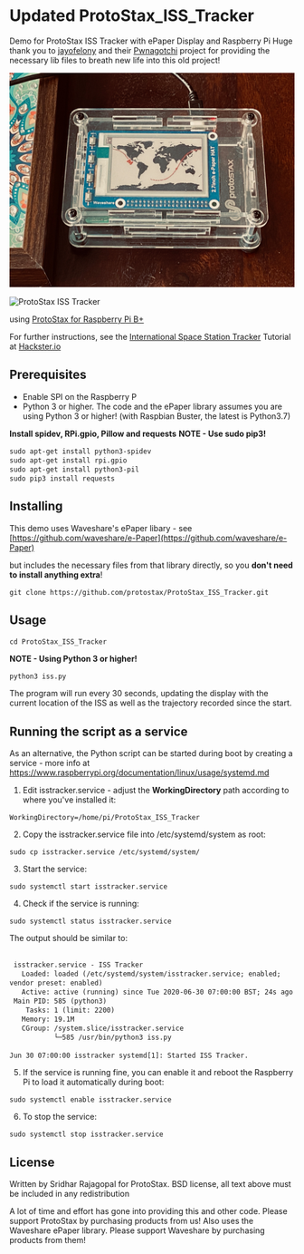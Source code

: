 # Updated ProtoStax_ISS_Tracker
Demo for ProtoStax ISS Tracker with ePaper Display and Raspberry Pi
Huge thank you to [jayofelony](https://github.com/jayofelony) and their [Pwnagotchi](https://github.com/jayofelony/pwnagotchi) project for providing the necessary lib files to breath new life into this old project!

![ProtoStax ISS Tracker](ProtoStax_ISS_Tracker.jpg)

![ProtoStax ISS Tracker](ProtoStax_ISS_Tracker.gif)


using
[ProtoStax for Raspberry Pi B+](https://www.protostax.com/products/protostax-for-raspberry-pi-b)

For further instructions, see the
[International Space Station Tracker](https://www.hackster.io/sridhar-rajagopal/international-space-station-tracker-6afdca)
Tutorial at [Hackster.io](https://www.hackster.io/sridhar-rajagopal/international-space-station-tracker-6afdca)


## Prerequisites

* Enable SPI on the Raspberry P
* Python 3 or higher. The code and the ePaper library assumes you are
  using Python 3 or higher! (with Raspbian Buster, the latest is
  Python3.7)

**Install spidev, RPi.gpio, Pillow and requests**
**NOTE - Use sudo pip3!**

```
sudo apt-get install python3-spidev
sudo apt-get install rpi.gpio
sudo apt-get install python3-pil
sudo pip3 install requests
```


## Installing

This demo uses Waveshare's ePaper libary - see
[https://github.com/waveshare/e-Paper](https://github.com/waveshare/e-Paper)

but includes the necessary files from that library directly, so you
**don't need to install anything extra**!

```
git clone https://github.com/protostax/ProtoStax_ISS_Tracker.git
```

## Usage

```
cd ProtoStax_ISS_Tracker
```

**NOTE - Using Python 3 or higher!**

```
python3 iss.py
```

The program will run every 30 seconds, updating the
display with the current location of the ISS as well as the trajectory recorded
since the start.


## Running the script as a service

As an alternative, the Python script can be started during boot by creating a service - more info at https://www.raspberrypi.org/documentation/linux/usage/systemd.md

1. Edit isstracker.service - adjust the **WorkingDirectory** path
according to where you've installed it:

```
WorkingDirectory=/home/pi/ProtoStax_ISS_Tracker
```

2. Copy the isstracker.service file into /etc/systemd/system as root:

```
sudo cp isstracker.service /etc/systemd/system/
```

3. Start the service:
```
sudo systemctl start isstracker.service
```

4. Check if the service is running:

```
sudo systemctl status isstracker.service
```

The output should be similar to:
```

 isstracker.service - ISS Tracker
   Loaded: loaded (/etc/systemd/system/isstracker.service; enabled; vendor preset: enabled)
   Active: active (running) since Tue 2020-06-30 07:00:00 BST; 24s ago
 Main PID: 585 (python3)
    Tasks: 1 (limit: 2200)
   Memory: 19.1M
   CGroup: /system.slice/isstracker.service
           └─585 /usr/bin/python3 iss.py

Jun 30 07:00:00 isstracker systemd[1]: Started ISS Tracker.

```

5. If the service is running fine, you can enable it and reboot the Raspberry Pi to load it automatically during boot:
```
sudo systemctl enable isstracker.service
```

6. To stop the service:
```
sudo systemctl stop isstracker.service
```


## License

Written by Sridhar Rajagopal for ProtoStax. BSD license, all text above must be included in any redistribution

A lot of time and effort has gone into providing this and other code. Please support ProtoStax by purchasing products from us!
Also uses the Waveshare ePaper library. Please support Waveshare by purchasing products from them!
